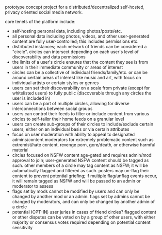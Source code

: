 prototype concept project for a distributed/decentralized self-hosted, privacy oriented social media network.

core tenets of the platform include:
- self-hosting personal data, including photos/posts/etc.
- all personal data including photos, videos, and other user-generated content are fully user-controlled; this includes permissions etc.
- distributed instances; each network of friends can be considered a "circle". circles can intersect depending on each user's level of discoverability and data permissions
- the limits of a user's circle ensures that the content they see is from users in their immediate community or areas of interest
- circles can be a collective of individual friends/family/etc. or can be around certain areas of interest like music and art, with focus on individual artists or certain styles or genres
- users can set their discoverability on a scale from private (except for whitelisted users) to fully public (discoverable through any circles the user is included in)
- users can be a part of multiple circles, allowing for diverse interconnections between social groups
- users can control their feeds to filter or include content from various circles to self-tailor their home feeds on a granular level
- users can create sub-groups of their circles to include/exclude certain users, either on an individual basis or via certain attributes
- focus on user moderation with ability to appeal to designated admins/content moderators for extremely problematic content such as extremist/hate content, revenge porn, gore/death, or otherwise harmful material
- circles focused on NSFW content age-gated and requires admin/mod approval to join; user-generated NSFW content should be tagged as such. other members of a circle may tag content as NSFW; it will be automatically flagged and filtered as such. posters may un-flag their content to prevent potential griefing; if multiple flag/unflag events occur, it will remain tagged as NSFW and will be passed to an admin or moderator to assess
- flags set by mods cannot be modified by users and can only be changed by another mod or an admin. flags set by admins cannot be changed by moderators, and can only be changed by another admin of a circle
- potential (OPT-IN) user juries in cases of friend circles? flagged content or other disputes can be voted on by a group of other users, with either majority or consensus votes required depending on potential content sensitivity
